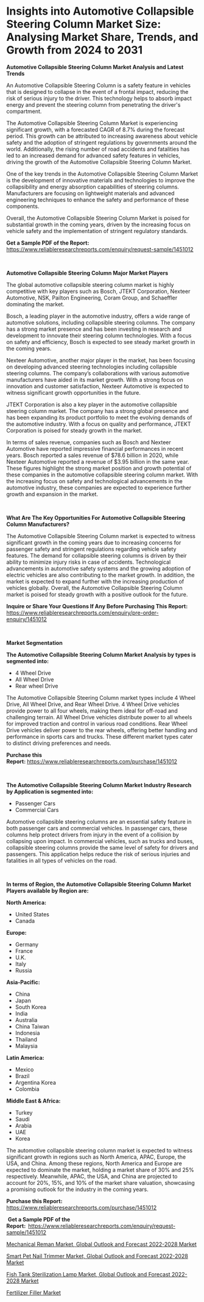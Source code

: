<p><h1>Insights into Automotive Collapsible Steering Column Market Size: Analysing Market Share, Trends, and Growth from 2024 to 2031</h1></p><p><strong>Automotive Collapsible Steering Column Market Analysis and Latest Trends</strong></p>
<p><p>An Automotive Collapsible Steering Column is a safety feature in vehicles that is designed to collapse in the event of a frontal impact, reducing the risk of serious injury to the driver. This technology helps to absorb impact energy and prevent the steering column from penetrating the driver's compartment.</p><p>The Automotive Collapsible Steering Column Market is experiencing significant growth, with a forecasted CAGR of 8.7% during the forecast period. This growth can be attributed to increasing awareness about vehicle safety and the adoption of stringent regulations by governments around the world. Additionally, the rising number of road accidents and fatalities has led to an increased demand for advanced safety features in vehicles, driving the growth of the Automotive Collapsible Steering Column Market.</p><p>One of the key trends in the Automotive Collapsible Steering Column Market is the development of innovative materials and technologies to improve the collapsibility and energy absorption capabilities of steering columns. Manufacturers are focusing on lightweight materials and advanced engineering techniques to enhance the safety and performance of these components.</p><p>Overall, the Automotive Collapsible Steering Column Market is poised for substantial growth in the coming years, driven by the increasing focus on vehicle safety and the implementation of stringent regulatory standards.</p></p>
<p><strong>Get a Sample PDF of the Report:&nbsp;</strong> <a href="https://www.reliableresearchreports.com/enquiry/request-sample/1451012">https://www.reliableresearchreports.com/enquiry/request-sample/1451012</a></p>
<p>&nbsp;</p>
<p><strong>Automotive Collapsible Steering Column Major Market Players</strong></p>
<p><p>The global automotive collapsible steering column market is highly competitive with key players such as Bosch, JTEKT Corporation, Nexteer Automotive, NSK, Pailton Engineering, Coram Group, and Schaeffler dominating the market. </p><p>Bosch, a leading player in the automotive industry, offers a wide range of automotive solutions, including collapsible steering columns. The company has a strong market presence and has been investing in research and development to innovate their steering column technologies. With a focus on safety and efficiency, Bosch is expected to see steady market growth in the coming years.</p><p>Nexteer Automotive, another major player in the market, has been focusing on developing advanced steering technologies including collapsible steering columns. The company’s collaborations with various automotive manufacturers have aided in its market growth. With a strong focus on innovation and customer satisfaction, Nexteer Automotive is expected to witness significant growth opportunities in the future.</p><p>JTEKT Corporation is also a key player in the automotive collapsible steering column market. The company has a strong global presence and has been expanding its product portfolio to meet the evolving demands of the automotive industry. With a focus on quality and performance, JTEKT Corporation is poised for steady growth in the market.</p><p>In terms of sales revenue, companies such as Bosch and Nexteer Automotive have reported impressive financial performances in recent years. Bosch reported a sales revenue of $78.6 billion in 2020, while Nexteer Automotive reported a revenue of $3.95 billion in the same year. These figures highlight the strong market position and growth potential of these companies in the automotive collapsible steering column market. With the increasing focus on safety and technological advancements in the automotive industry, these companies are expected to experience further growth and expansion in the market.</p></p>
<p>&nbsp;</p>
<p><strong>What Are The Key Opportunities For Automotive Collapsible Steering Column Manufacturers?</strong></p>
<p><p>The Automotive Collapsible Steering Column market is expected to witness significant growth in the coming years due to increasing concerns for passenger safety and stringent regulations regarding vehicle safety features. The demand for collapsible steering columns is driven by their ability to minimize injury risks in case of accidents. Technological advancements in automotive safety systems and the growing adoption of electric vehicles are also contributing to the market growth. In addition, the market is expected to expand further with the increasing production of vehicles globally. Overall, the Automotive Collapsible Steering Column market is poised for steady growth with a positive outlook for the future.</p></p>
<p><strong>Inquire or Share Your Questions If Any Before Purchasing This Report:</strong> <a href="https://www.reliableresearchreports.com/enquiry/pre-order-enquiry/1451012">https://www.reliableresearchreports.com/enquiry/pre-order-enquiry/1451012</a></p>
<p>&nbsp;</p>
<p><strong>Market Segmentation</strong></p>
<p><strong>The Automotive Collapsible Steering Column Market Analysis by types is segmented into:</strong></p>
<p><ul><li>4 Wheel Drive</li><li>All Wheel Drive</li><li>Rear wheel Drive</li></ul></p>
<p><p>The Automotive Collapsible Steering Column market types include 4 Wheel Drive, All Wheel Drive, and Rear Wheel Drive. 4 Wheel Drive vehicles provide power to all four wheels, making them ideal for off-road and challenging terrain. All Wheel Drive vehicles distribute power to all wheels for improved traction and control in various road conditions. Rear Wheel Drive vehicles deliver power to the rear wheels, offering better handling and performance in sports cars and trucks. These different market types cater to distinct driving preferences and needs.</p></p>
<p><strong>Purchase this Report:&nbsp;</strong><a href="https://www.reliableresearchreports.com/purchase/1451012">https://www.reliableresearchreports.com/purchase/1451012</a></p>
<p>&nbsp;</p>
<p><strong>The Automotive Collapsible Steering Column Market Industry Research by Application is segmented into:</strong></p>
<p><ul><li>Passenger Cars</li><li>Commercial Cars</li></ul></p>
<p><p>Automotive collapsible steering columns are an essential safety feature in both passenger cars and commercial vehicles. In passenger cars, these columns help protect drivers from injury in the event of a collision by collapsing upon impact. In commercial vehicles, such as trucks and buses, collapsible steering columns provide the same level of safety for drivers and passengers. This application helps reduce the risk of serious injuries and fatalities in all types of vehicles on the road.</p></p>
<p>&nbsp;</p>
<p><strong>In terms of Region, the Automotive Collapsible Steering Column Market Players available by Region are:</strong></p>
<p>
    <p> <strong> North America: </strong>
        <ul>
            <li>United States</li>
            <li>Canada</li>
        </ul>
        </p> 
    <p> <strong> Europe: </strong>
        <ul>
            <li>Germany</li>
            <li>France</li>
            <li>U.K.</li>
            <li>Italy</li>
            <li>Russia</li>
        </ul>
        </p> 
    <p> <strong> Asia-Pacific: </strong>
        <ul>
            <li>China</li>
            <li>Japan</li>
            <li>South Korea</li>
            <li>India</li>
            <li>Australia</li>
            <li>China Taiwan</li>
            <li>Indonesia</li>
            <li>Thailand</li>
            <li>Malaysia</li>
        </ul>
        </p> 
    <p> <strong> Latin America: </strong>
        <ul>
            <li>Mexico</li>
            <li>Brazil</li>
            <li>Argentina Korea</li>
            <li>Colombia</li>
        </ul>
        </p> 
    <p> <strong> Middle East & Africa: </strong>
        <ul>
            <li>Turkey</li>
            <li>Saudi</li>
            <li>Arabia</li>
            <li>UAE</li>
            <li>Korea</li>
        </ul>
    </p>
    </p>
<p><p>The automotive collapsible steering column market is expected to witness significant growth in regions such as North America, APAC, Europe, the USA, and China. Among these regions, North America and Europe are expected to dominate the market, holding a market share of 30% and 25% respectively. Meanwhile, APAC, the USA, and China are projected to account for 20%, 15%, and 10% of the market share valuation, showcasing a promising outlook for the industry in the coming years.</p></p>
<p><strong>Purchase this Report: </strong><a href="https://www.reliableresearchreports.com/purchase/1451012">https://www.reliableresearchreports.com/purchase/1451012</a></p>
<p>&nbsp;<strong>Get a Sample PDF of the Report:&nbsp;&nbsp;</strong><a href="https://www.reliableresearchreports.com/enquiry/request-sample/1451012">https://www.reliableresearchreports.com/enquiry/request-sample/1451012</a></p>
<p><strong></strong></p>
<p><p><a href="https://view.publitas.com/reportprime-1/mechanical-reman-market-global-outlook-and-forecast-2022-2028-market-research-report-unlocks-analysis-on-the-market-financial-status-market-size-and-market-revenue-upto-2030/">Mechanical Reman Market, Global Outlook and Forecast 2022-2028 Market</a></p><p><a href="https://view.publitas.com/reportprime-1/smart-pet-nail-trimmer-market-global-outlook-and-forecast-2022-2028-market-size-market-share-and-global-market-analysis-report-2023-2030/">Smart Pet Nail Trimmer Market, Global Outlook and Forecast 2022-2028 Market</a></p><p><a href="https://view.publitas.com/reportprime-1/fish-tank-sterilization-lamp-market-global-outlook-and-forecast-2022-2028-market-size-market-share-and-global-market-analysis-report-2023-2030/">Fish Tank Sterilization Lamp Market, Global Outlook and Forecast 2022-2028 Market</a></p><p><a href="https://five-trouble-98a.notion.site/Fertilizer-Filler-Market-Size-Evaluating-its-Market-Trends-Growth-and-Projections-2024-2031-11a6a96a8cdf4752adc55da54a1de61e">Fertilizer Filler Market</a></p></p>